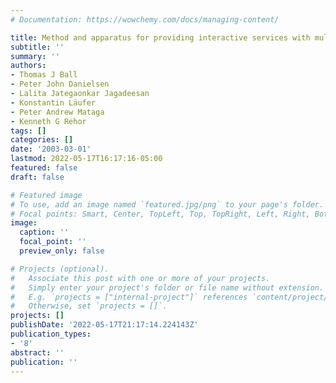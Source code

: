 ```yaml
---
# Documentation: https://wowchemy.com/docs/managing-content/

title: Method and apparatus for providing interactive services with multiple interfaces
subtitle: ''
summary: ''
authors:
- Thomas J Ball
- Peter John Danielsen
- Lalita Jategaonkar Jagadeesan
- Konstantin Läufer
- Peter Andrew Mataga
- Kenneth G Rehor
tags: []
categories: []
date: '2003-03-01'
lastmod: 2022-05-17T16:17:16-05:00
featured: false
draft: false

# Featured image
# To use, add an image named `featured.jpg/png` to your page's folder.
# Focal points: Smart, Center, TopLeft, Top, TopRight, Left, Right, BottomLeft, Bottom, BottomRight.
image:
  caption: ''
  focal_point: ''
  preview_only: false

# Projects (optional).
#   Associate this post with one or more of your projects.
#   Simply enter your project's folder or file name without extension.
#   E.g. `projects = ["internal-project"]` references `content/project/deep-learning/index.md`.
#   Otherwise, set `projects = []`.
projects: []
publishDate: '2022-05-17T21:17:14.224143Z'
publication_types:
- '8'
abstract: ''
publication: ''
---
```

